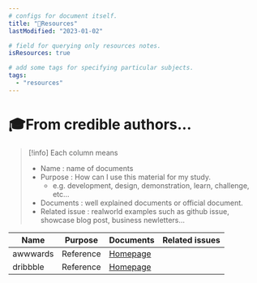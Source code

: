 ```yaml
---
# configs for document itself.
title: "🚚Resources"
lastModified: "2023-01-02"

# field for querying only resources notes.
isResources: true

# add some tags for specifying particular subjects.
tags:
  - "resources"
---
```

# 🎓From credible authors...
> [!info] Each column means
> - Name : name of documents
> - Purpose : How can I use this material for my study.
> 	- e.g. development, design, demonstration, learn, challenge, etc...
> - Documents : well explained documents or official document.
> - Related issue : realworld examples such as github issue, showcase blog post, business newletters...

| Name     | Purpose   | Documents                             | Related issues |
| -------- | --------- | ------------------------------------- | -------------- |
| awwwards | Reference | [Homepage](https://www.awwwards.com/) |                |
| dribbble | Reference          | [Homepage](https://dribbble.com/)     |                |

